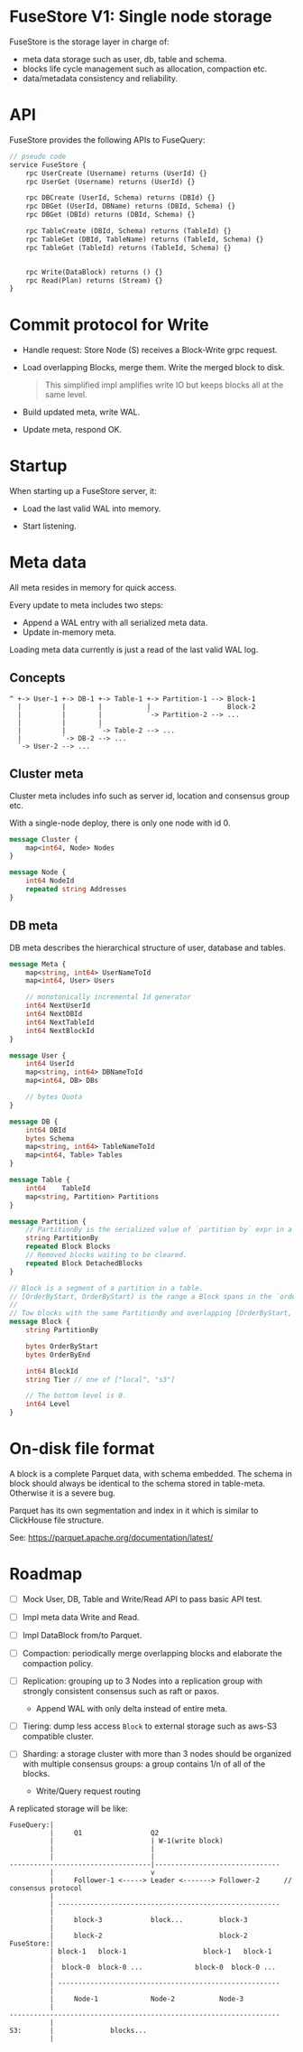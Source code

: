 # FuseStore V1: Single node storage

FuseStore is the storage layer in charge of:
- meta data storage such as user, db, table and schema.
- blocks life cycle management such as allocation, compaction etc.
- data/metadata consistency and reliability.

# API

FuseStore provides the following APIs to FuseQuery:

```proto
// pseudo code
service FuseStore {
    rpc UserCreate (Username) returns (UserId) {}
    rpc UserGet (Username) returns (UserId) {}

    rpc DBCreate (UserId, Schema) returns (DBId) {}
    rpc DBGet (UserId, DBName) returns (DBId, Schema) {}
    rpc DBGet (DBId) returns (DBId, Schema) {}

    rpc TableCreate (DBId, Schema) returns (TableId) {}
    rpc TableGet (DBId, TableName) returns (TableId, Schema) {}
    rpc TableGet (TableId) returns (TableId, Schema) {}


    rpc Write(DataBlock) returns () {}
    rpc Read(Plan) returns (Stream) {}
}
```

# Commit protocol for Write

- Handle request: Store Node (S) receives a Block-Write grpc request.

- Load overlapping Blocks, merge them.
    Write the merged block to disk.

    > This simplified impl amplifies write IO but keeps blocks all at the
    > same level.

- Build updated meta, write WAL.

- Update meta, respond OK.


# Startup

When starting up a FuseStore server, it:

- Load the last valid WAL into memory.

- Start listening.


# Meta data

All meta resides in memory for quick access.

Every update to meta includes two steps:
- Append a WAL entry with all serialized meta data.
- Update in-memory meta.

Loading meta data currently is just a read of the last valid WAL log.


## Concepts

```
^ +-> User-1 +-> DB-1 +-> Table-1 +-> Partition-1 --> Block-1
  |          |        |           |                   Block-2
  |          |        |           `-> Partition-2 --> ...
  |          |        |
  |          |        `-> Table-2 --> ...
  |          `-> DB-2 --> ...
  `-> User-2 --> ...
```


## Cluster meta

Cluster meta includes info such as server id, location and consensus group etc.

With a single-node deploy, there is only one node with id 0.

```proto
message Cluster {
    map<int64, Node> Nodes
}

message Node {
    int64 NodeId
    repeated string Addresses
}
```

## DB meta

DB meta describes the hierarchical structure of user, database and tables.

```proto
message Meta {
    map<string, int64> UserNameToId
    map<int64, User> Users

    // monotonically incremental Id generator
    int64 NextUserId
    int64 NextDBId
    int64 NextTableId
    int64 NextBlockId
}

message User {
    int64 UserId
    map<string, int64> DBNameToId
    map<int64, DB> DBs

    // bytes Quota
}

message DB {
    int64 DBId
    bytes Schema
    map<string, int64> TableNameToId
    map<int64, Table> Tables
}

message Table {
    int64    TableId
    map<string, Partition> Partitions
}

message Partition {
    // PartitionBy is the serialized value of `partition by` expr in a table schema.
    string PartitionBy
    repeated Block Blocks
    // Removed blocks waiting to be cleared.
    repeated Block DetachedBlocks
}

// Block is a segment of a partition in a table.
// [OrderByStart, OrderByStart) is the range a Block spans in the `order by` value space.
//
// Tow blocks with the same PartitionBy and overlapping [OrderByStart, OrderByEnd) will be merged to one with the lower level.
message Block {
    string PartitionBy

    bytes OrderByStart
    bytes OrderByEnd

    int64 BlockId
    string Tier // one of ["local", "s3"]

    // The bottom level is 0.
    int64 Level
}
```

# On-disk file format

A block is a complete Parquet data, with schema embedded.
The schema in block should always be identical to the schema stored in
table-meta. Otherwise it is a severe bug.

Parquet has its own segmentation and index in it which is similar to ClickHouse
file structure.

See: https://parquet.apache.org/documentation/latest/


# Roadmap

- [ ] Mock User, DB, Table and Write/Read API to pass basic API test.

- [ ] Impl meta data Write and Read.

- [ ] Impl DataBlock from/to Parquet.

- [ ] Compaction: periodically merge overlapping blocks and elaborate the
    compaction policy.

- [ ] Replication: grouping up to 3 Nodes into a replication group with strongly
    consistent consensus such as raft or paxos.
    - Append WAL with only delta instead of entire meta.

- [ ] Tiering: dump less access `Block` to external storage such as aws-S3
    compatible cluster.

- [ ] Sharding: a storage cluster with more than 3 nodes should be organized
    with multiple consensus groups: a group contains 1/n of all of the blocks.

    - Write/Query request routing


A replicated storage will be like:

```
FuseQuery:|
          |     Q1                 Q2
          |                        | W-1(write block)
          |                        |
          |                        |
-----------------------------------|-------------------------------
          |                        v     
          |     Follower-1 <-----> Leader <-------> Follower-2      // consensus protocol
          | 
          | -------------------------------------------------------
          | 
          |     block-3            block...         block-3      
          |                                                      
          |     block-2                             block-2      
FuseStore:|                                                      
          | block-1   block-1                   block-1   block-1
          |                                                      
          |  block-0  block-0 ...             block-0  block-0 ...
          |
          | -------------------------------------------------------
          |
          |     Node-1             Node-2           Node-3
          |
-------------------------------------------------------------------
          |
S3:       |              blocks...
          |
```
